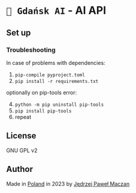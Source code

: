 # `🦭 Gdańsk AI` - AI API 

## Set up

### Troubleshooting

In case of problems with dependencies:

1. `pip-compile pyproject.toml`
2. `pip install -r requirements.txt`

optionally on pip-tools error:

4. `python -m pip uninstall pip-tools`
5. `pip install pip-tools`
6. repeat

## License
GNU GPL v2 

## Author
Made in [Poland](https://en.wikipedia.org/wiki/Poland) in 2023 by [Jędrzej Paweł Maczan](https://maczan.pl)